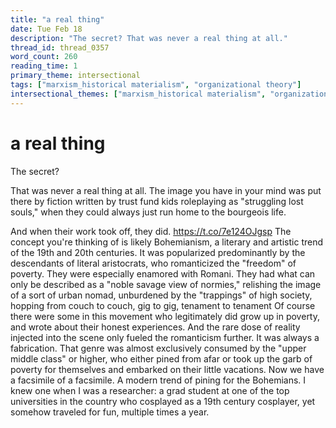 ```yaml
---
title: "a real thing"
date: Tue Feb 18
description: "The secret? That was never a real thing at all."
thread_id: thread_0357
word_count: 260
reading_time: 1
primary_theme: intersectional
tags: ["marxism_historical materialism", "organizational theory"]
intersectional_themes: ["marxism_historical materialism", "organizational theory"]
---
```


# a real thing

The secret?

That was never a real thing at all. The image you have in your mind was put there by fiction written by trust fund kids roleplaying as "struggling lost souls," when they could always just run home to the bourgeois life.

And when their work took off, they did. https://t.co/7e124OJgsp The concept you're thinking of is likely Bohemianism, a literary and artistic trend of the 19th and 20th centuries. It was popularized predominantly by the descendants of literal aristocrats, who romanticized the "freedom" of poverty. They were especially enamored with Romani. They had what can only be described as a "noble savage view of normies," relishing the image of a sort of urban nomad, unburdened by the "trappings" of high society, hopping from couch to couch, gig to gig, tenament to tenament Of course there were some in this movement who legitimately did grow up in poverty, and wrote about their honest experiences. And the rare dose of reality injected into the scene only fueled the romanticism further. It was always a fabrication. That genre was almost exclusively consumed by the "upper middle class" or higher, who either pined from afar or took up the garb of poverty for themselves and embarked on their little vacations. Now we have a facsimile of a facsimile. A modern trend of pining for the Bohemians. I knew one when I was a researcher: a grad student at one of the top universities in the country who cosplayed as a 19th century cosplayer, yet somehow traveled for fun, multiple times a year.
